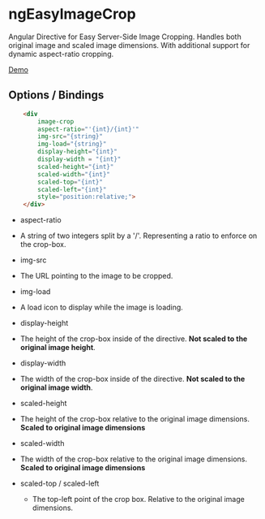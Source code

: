 # ngEasyImageCrop
Angular Directive for Easy Server-Side Image Cropping. Handles both original image and scaled image dimensions. With additional support for dynamic aspect-ratio cropping. 

[Demo](http://outwitter.com/git/ngEasyImageCrop/example.html)



## Options / Bindings
```html
	<div 
        image-crop 
		aspect-ratio="'{int}/{int}'" 
		img-src="{string}" 
		img-load="{string}"
		display-height="{int}" 
		display-width = "{int}"
		scaled-height="{int}" 
		scaled-width="{int}" 
		scaled-top="{int}" 
		scaled-left="{int}" 
		style="position:relative;">
	</div>
```

- aspect-ratio
 - A string of two integers split by a '/'. Representing a ratio to enforce on the crop-box.

- img-src
 - The URL pointing to the image to be cropped.

- img-load
 - A load icon to display while the image is loading. 

- display-height 
 - The height of the crop-box inside of the directive. **Not scaled to the original image height**.

- display-width
 - The width of the crop-box inside of the directive. **Not scaled to the original image width**. 

- scaled-height
 - The height of the crop-box relative to the original image dimensions. **Scaled to original image dimensions**

- scaled-width
 - The width of the crop-box relative to the original image dimensions. **Scaled to original image dimensions**

- scaled-top / scaled-left 
  - The top-left point of the crop box. Relative to the original image dimensions. 
